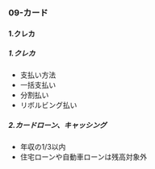 ### 09-カード
#### 1.クレカ
##### 1.クレカ
 - 支払い方法
  - 一括支払い
  - 分割払い
  - リボルビング払い
##### 2.カードローン、キャッシング
  - 年収の1/3以内
  - 住宅ローンや自動車ローンは残高対象外


